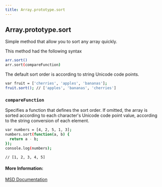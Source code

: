 ```yaml
---
title: Array.prototype.sort
---
```

## Array.prototype.sort

Simple method that allow you to sort any array quickly.

This method had the following syntax
```sh
arr.sort()
arr.sort(compareFunction)
```

The default sort order is according to string Unicode code points.

```sh
var fruit = ['cherries', 'apples', 'bananas'];
fruit.sort(); // ['apples', 'bananas', 'cherries']
```

### `compareFunction`
Specifies a function that defines the sort order. If omitted, the array is sorted according to each character's Unicode code point value, according to the string conversion of each element.

```sh
var numbers = [4, 2, 5, 1, 3];
numbers.sort(function(a, b) {
  return a - b;
});
console.log(numbers);

// [1, 2, 3, 4, 5]
```

#### More Information:
[MSD Documentation](https://developer.mozilla.org/en-US/docs/Web/JavaScript/Reference/Global_Objects/Array/sort)


